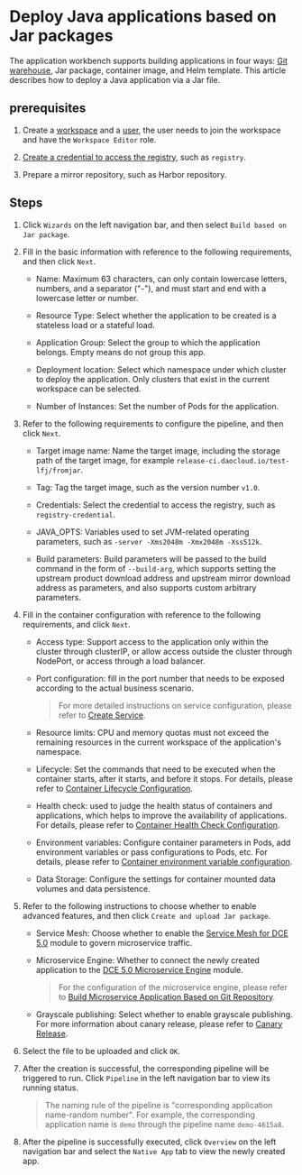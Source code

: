 # Deploy Java applications based on Jar packages

The application workbench supports building applications in four ways: [Git warehouse](create-app-git.md), Jar package, container image, and Helm template. This article describes how to deploy a Java application via a Jar file.

## prerequisites

1. Create a [workspace](../../../ghippo/user-guide/workspace/workspace.md) and a [user](../../../ghippo/user-guide/access-control/user.md), the user needs to join the workspace and have the `Workspace Editor` role.

2. [Create a credential to access the registry](../pipelines/credential.md), such as `registry`.

3. Prepare a mirror repository, such as Harbor repository.

## Steps

1. Click `Wizards` on the left navigation bar, and then select `Build based on Jar package`.

    <!--![]()screenshots-->

2. Fill in the basic information with reference to the following requirements, and then click `Next`.

    - Name: Maximum 63 characters, can only contain lowercase letters, numbers, and a separator ("-"), and must start and end with a lowercase letter or number.
    - Resource Type: Select whether the application to be created is a stateless load or a stateful load.
    - Application Group: Select the group to which the application belongs. Empty means do not group this app.
    - Deployment location: Select which namespace under which cluster to deploy the application. Only clusters that exist in the current workspace can be selected.
    - Number of Instances: Set the number of Pods for the application.

        <!--![]()screenshots-->

3. Refer to the following requirements to configure the pipeline, and then click `Next`.

    - Target image name: Name the target image, including the storage path of the target image, for example `release-ci.daocloud.io/test-lfj/fromjar`.
    - Tag: Tag the target image, such as the version number `v1.0`.
    - Credentials: Select the credential to access the registry, such as `registry-credential`.
    - JAVA_OPTS: Variables used to set JVM-related operating parameters, such as `-server -Xms2048m -Xmx2048m -Xss512k`.
    - Build parameters: Build parameters will be passed to the build command in the form of `--build-arg`, which supports setting the upstream product download address and upstream mirror download address as parameters, and also supports custom arbitrary parameters.

        <!--![]()screenshots-->

4. Fill in the container configuration with reference to the following requirements, and click `Next`.

    - Access type: Support access to the application only within the cluster through clusterIP, or allow access outside the cluster through NodePort, or access through a load balancer.
    - Port configuration: fill in the port number that needs to be exposed according to the actual business scenario.

        > For more detailed instructions on service configuration, please refer to [Create Service](../../../kpanda/user-guide/services-routes/create-services.md).

    - Resource limits: CPU and memory quotas must not exceed the remaining resources in the current workspace of the application's namespace.

    - Lifecycle: Set the commands that need to be executed when the container starts, after it starts, and before it stops. For details, please refer to [Container Lifecycle Configuration](../../../kpanda/user-guide/workloads/pod-config/lifecycle.md).

    - Health check: used to judge the health status of containers and applications, which helps to improve the availability of applications. For details, please refer to [Container Health Check Configuration](../../../kpanda/user-guide/workloads/pod-config/health-check.md).

    - Environment variables: Configure container parameters in Pods, add environment variables or pass configurations to Pods, etc. For details, please refer to [Container environment variable configuration](../../../kpanda/user-guide/workloads/pod-config/env-variables.md).

    - Data Storage: Configure the settings for container mounted data volumes and data persistence.

        <!--![]()screenshots-->

5. Refer to the following instructions to choose whether to enable advanced features, and then click `Create and upload Jar package`.

    - Service Mesh: Choose whether to enable the [Service Mesh for DCE 5.0](../../../mspider/intro/what.md) module to govern microservice traffic.
    - Microservice Engine: Whether to connect the newly created application to the [DCE 5.0 Microservice Engine](../../../skoala/intro/what.md) module.
        > For the configuration of the microservice engine, please refer to [Build Microservice Application Based on Git Repository](create-app-git.md).
    - Grayscale publishing: Select whether to enable grayscale publishing. For more information about canary release, please refer to [Canary Release](../release/canary.md).

        <!--![]()screenshots-->

6. Select the file to be uploaded and click `OK`.

    <!--![]()screenshots-->

7. After the creation is successful, the corresponding pipeline will be triggered to run. Click `Pipeline` in the left navigation bar to view its running status.

    > The naming rule of the pipeline is "corresponding application name-random number". For example, the corresponding application name is `demo` through the pipeline name `demo-4615a8`.

    <!--![]()screenshots-->

8. After the pipeline is successfully executed, click `Overview` on the left navigation bar and select the `Native App` tab to view the newly created app.

    <!--![]()screenshots-->